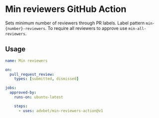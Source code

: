 # Min reviewers GitHub Action

Sets minimum number of reviewers through PR labels. Label pattern `min-{number}-reviewers`. To require all reviewers to
approve use `min-all-reviewers`.

## Usage

```yml
name: Min reviewers

on:
  pull_request_review:
    types: [submitted, dismissed]

jobs:
  approved-by:
    runs-on: ubuntu-latest

    steps:
      - uses: advbet/min-reviewers-action@v1
```
